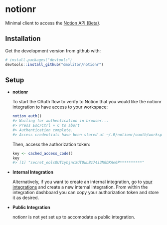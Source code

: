 # notionr
Minimal client to access the [Notion API (Beta)](https://developers.notion.com/docs/getting-started).

## Installation
Get the development version from github with:
```r
# install.packages("devtools")
devtools::install_github("dmolitor/notionr")
```
## Setup
- **notionr**

    To start the OAuth flow to verify to Notion that you would like the notionr integration to have access to your workspace:
    
    ``` r
    notion_auth()
    #> Waiting for authentication in browser...
    #> Press Esc/Ctrl + C to abort
    #> Authentication complete.
    #> Access credentials have been stored at ~/.R/notionr/oauth/workspace-name/notionr_oauth_access.json
    ```
    
    Then, access the authorization token:
    
    ```r
    key <- cached_access_code()
    key
    #> [1] "secret_eolsOUT1yhjncXdT0wLBz74i3MGDXAe6P**********"
    ```
- **Internal Integration**

    Alternatively, if you want to create an internal integration, go to [your integrations](https://www.notion.so/my-integrations/)
    and create a new internal integration. From within the integration dashboard you can copy your authorization token and
    store it as desired.
    
- **Public Integration**

    notionr is not yet set up to accomodate a public integration.
